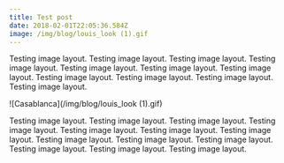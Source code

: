 ```yaml
---
title: Test post
date: 2018-02-01T22:05:36.584Z
image: /img/blog/louis_look (1).gif
---
```

Testing image layout. Testing image layout. Testing image layout. Testing image layout. Testing image layout. Testing image layout. Testing image layout. Testing image layout. Testing image layout. Testing image layout. Testing image layout. 

![Casablanca](/img/blog/louis_look (1).gif)

Testing image layout. Testing image layout. Testing image layout. Testing image layout. Testing image layout. Testing image layout. Testing image layout. Testing image layout. Testing image layout. Testing image layout. Testing image layout. Testing image layout. Testing image layout.
